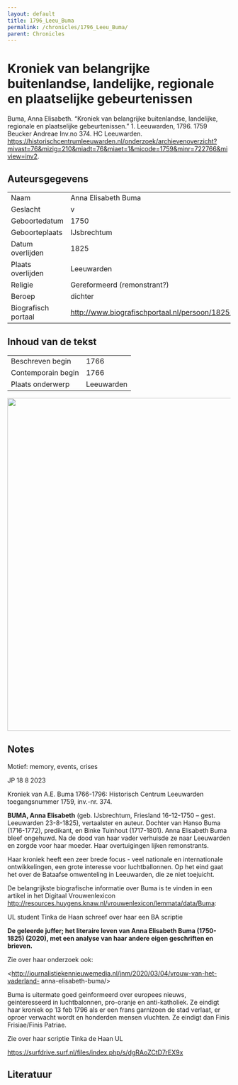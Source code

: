 ```yaml
---
layout: default
title: 1796_Leeu_Buma
permalink: /chronicles/1796_Leeu_Buma/
parent: Chronicles
--- 
```



# Kroniek van belangrijke buitenlandse, landelijke, regionale en plaatselijke gebeurtenissen 

Buma, Anna Elisabeth. “Kroniek van belangrijke buitenlandse, landelijke, regionale en plaatselijke gebeurtenissen.” 1. Leeuwarden, 1796. 1759 Beucker Andreae Inv.no 374. HC Leeuwarden. https://historischcentrumleeuwarden.nl/onderzoek/archievenoverzicht?mivast=76&mizig=210&miadt=76&miaet=1&micode=1759&minr=722766&miview=inv2. 

## Auteursgegevens 

| | | 
| --------------- | --------------- | 
| Naam |  Anna Elisabeth Buma | 
| Geslacht | v | 
 | Geboortedatum | 1750 | 
| Geboorteplaats | IJsbrechtum | 
| Datum overlijden | 1825 | 
| Plaats overlijden | Leeuwarden | 
| Religie | Gereformeerd (remonstrant?) | 
| Beroep | dichter | 
| Biografisch portaal | http://www.biografischportaal.nl/persoon/18252441 | 

## Inhoud van de tekst 

| | | 
| --------------- | --------------- | 
| Beschreven begin | 1766 | 
| Contemporain begin | 1766 | 
| Plaats onderwerp | Leeuwarden | 

[<img src="..\..\barplots_chronicles\1796_Leeu_Buma.jpg" width="750"/>](..\..\barplots_chronicles\1796_Leeu_Buma.jpg) 

## Notes 

Motief: memory, events, crises



JP 18 8 2023

Kroniek van A.E. Buma 1766-1796: Historisch Centrum Leeuwarden toegangsnummer
1759, inv.-nr. 374.

**BUMA, Anna Elisabeth**  (geb. IJsbrechtum, Friesland 16-12-1750 – gest.
Leeuwarden 23-8-1825), vertaalster en auteur. Dochter van Hanso Buma
(1716-1772), predikant, en Binke Tuinhout (1717-1801). Anna Elisabeth Buma
bleef ongehuwd. Na de dood van haar vader verhuisde ze naar Leeuwarden en
zorgde voor haar moeder. Haar overtuigingen lijken remonstrants.

Haar kroniek heeft een zeer brede focus - veel nationale en internationale
ontwikkelingen, een grote interesse voor luchtballonnen. Op het eind gaat het
over de Bataafse omwenteling in Leeuwarden, die ze niet toejuicht.

De belangrijkste biografische informatie over Buma is te vinden in een artikel
in het Digitaal Vrouwenlexicon
<http://resources.huygens.knaw.nl/vrouwenlexicon/lemmata/data/Buma>:

UL student Tinka de Haan schreef over haar een BA scriptie

**De geleerde juffer; het literaire leven van Anna Elisabeth Buma (1750-1825)
(2020), met een analyse van haar andere eigen geschriften en brieven.**

Zie over haar onderzoek ook:

<http://journalistiekennieuwemedia.nl/jnm/2020/03/04/vrouw-van-het-vaderland-
anna-elisabeth-buma/>



Buma is uitermate goed geinformeerd over europees nieuws, geinteresseerd in
luchtbalonnen, pro-oranje en anti-katholiek. Ze eindigt haar kroniek op 13 feb
1796 als er een frans garnizoen de stad verlaat, er oproer verwacht wordt en
honderden mensen vluchten. Ze eindigt dan Finis Frisiae/Finis Patriae.

Zie over haar scriptie Tinka de Haan UL

<https://surfdrive.surf.nl/files/index.php/s/dgRAoZCtD7rEX9x>



## Literatuur 

